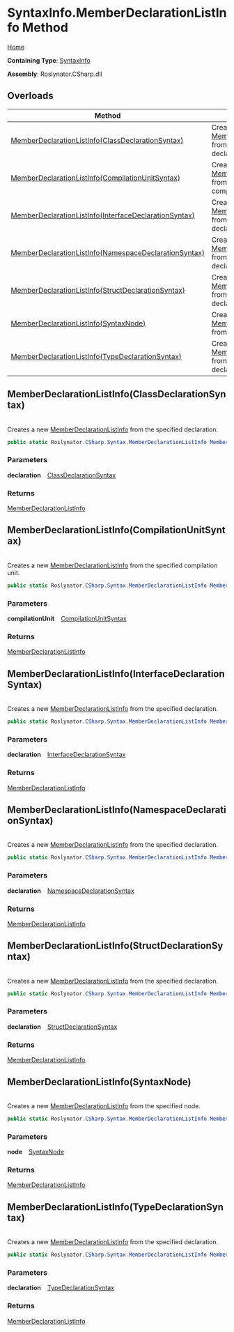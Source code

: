 # SyntaxInfo\.MemberDeclarationListInfo Method

[Home](../../../../README.md)

**Containing Type**: [SyntaxInfo](../README.md)

**Assembly**: Roslynator\.CSharp\.dll

## Overloads

| Method | Summary |
| ------ | ------- |
| [MemberDeclarationListInfo(ClassDeclarationSyntax)](#Roslynator_CSharp_SyntaxInfo_MemberDeclarationListInfo_Microsoft_CodeAnalysis_CSharp_Syntax_ClassDeclarationSyntax_) | Creates a new [MemberDeclarationListInfo](../../Syntax/MemberDeclarationListInfo/README.md) from the specified declaration\. |
| [MemberDeclarationListInfo(CompilationUnitSyntax)](#Roslynator_CSharp_SyntaxInfo_MemberDeclarationListInfo_Microsoft_CodeAnalysis_CSharp_Syntax_CompilationUnitSyntax_) | Creates a new [MemberDeclarationListInfo](../../Syntax/MemberDeclarationListInfo/README.md) from the specified compilation unit\. |
| [MemberDeclarationListInfo(InterfaceDeclarationSyntax)](#Roslynator_CSharp_SyntaxInfo_MemberDeclarationListInfo_Microsoft_CodeAnalysis_CSharp_Syntax_InterfaceDeclarationSyntax_) | Creates a new [MemberDeclarationListInfo](../../Syntax/MemberDeclarationListInfo/README.md) from the specified declaration\. |
| [MemberDeclarationListInfo(NamespaceDeclarationSyntax)](#Roslynator_CSharp_SyntaxInfo_MemberDeclarationListInfo_Microsoft_CodeAnalysis_CSharp_Syntax_NamespaceDeclarationSyntax_) | Creates a new [MemberDeclarationListInfo](../../Syntax/MemberDeclarationListInfo/README.md) from the specified declaration\. |
| [MemberDeclarationListInfo(StructDeclarationSyntax)](#Roslynator_CSharp_SyntaxInfo_MemberDeclarationListInfo_Microsoft_CodeAnalysis_CSharp_Syntax_StructDeclarationSyntax_) | Creates a new [MemberDeclarationListInfo](../../Syntax/MemberDeclarationListInfo/README.md) from the specified declaration\. |
| [MemberDeclarationListInfo(SyntaxNode)](#Roslynator_CSharp_SyntaxInfo_MemberDeclarationListInfo_Microsoft_CodeAnalysis_SyntaxNode_) | Creates a new [MemberDeclarationListInfo](../../Syntax/MemberDeclarationListInfo/README.md) from the specified node\. |
| [MemberDeclarationListInfo(TypeDeclarationSyntax)](#Roslynator_CSharp_SyntaxInfo_MemberDeclarationListInfo_Microsoft_CodeAnalysis_CSharp_Syntax_TypeDeclarationSyntax_) | Creates a new [MemberDeclarationListInfo](../../Syntax/MemberDeclarationListInfo/README.md) from the specified declaration\. |

## MemberDeclarationListInfo\(ClassDeclarationSyntax\) <a name="Roslynator_CSharp_SyntaxInfo_MemberDeclarationListInfo_Microsoft_CodeAnalysis_CSharp_Syntax_ClassDeclarationSyntax_"></a>

\
Creates a new [MemberDeclarationListInfo](../../Syntax/MemberDeclarationListInfo/README.md) from the specified declaration\.

```csharp
public static Roslynator.CSharp.Syntax.MemberDeclarationListInfo MemberDeclarationListInfo(Microsoft.CodeAnalysis.CSharp.Syntax.ClassDeclarationSyntax declaration)
```

### Parameters

**declaration** &ensp; [ClassDeclarationSyntax](https://docs.microsoft.com/en-us/dotnet/api/microsoft.codeanalysis.csharp.syntax.classdeclarationsyntax)

### Returns

[MemberDeclarationListInfo](../../Syntax/MemberDeclarationListInfo/README.md)

## MemberDeclarationListInfo\(CompilationUnitSyntax\) <a name="Roslynator_CSharp_SyntaxInfo_MemberDeclarationListInfo_Microsoft_CodeAnalysis_CSharp_Syntax_CompilationUnitSyntax_"></a>

\
Creates a new [MemberDeclarationListInfo](../../Syntax/MemberDeclarationListInfo/README.md) from the specified compilation unit\.

```csharp
public static Roslynator.CSharp.Syntax.MemberDeclarationListInfo MemberDeclarationListInfo(Microsoft.CodeAnalysis.CSharp.Syntax.CompilationUnitSyntax compilationUnit)
```

### Parameters

**compilationUnit** &ensp; [CompilationUnitSyntax](https://docs.microsoft.com/en-us/dotnet/api/microsoft.codeanalysis.csharp.syntax.compilationunitsyntax)

### Returns

[MemberDeclarationListInfo](../../Syntax/MemberDeclarationListInfo/README.md)

## MemberDeclarationListInfo\(InterfaceDeclarationSyntax\) <a name="Roslynator_CSharp_SyntaxInfo_MemberDeclarationListInfo_Microsoft_CodeAnalysis_CSharp_Syntax_InterfaceDeclarationSyntax_"></a>

\
Creates a new [MemberDeclarationListInfo](../../Syntax/MemberDeclarationListInfo/README.md) from the specified declaration\.

```csharp
public static Roslynator.CSharp.Syntax.MemberDeclarationListInfo MemberDeclarationListInfo(Microsoft.CodeAnalysis.CSharp.Syntax.InterfaceDeclarationSyntax declaration)
```

### Parameters

**declaration** &ensp; [InterfaceDeclarationSyntax](https://docs.microsoft.com/en-us/dotnet/api/microsoft.codeanalysis.csharp.syntax.interfacedeclarationsyntax)

### Returns

[MemberDeclarationListInfo](../../Syntax/MemberDeclarationListInfo/README.md)

## MemberDeclarationListInfo\(NamespaceDeclarationSyntax\) <a name="Roslynator_CSharp_SyntaxInfo_MemberDeclarationListInfo_Microsoft_CodeAnalysis_CSharp_Syntax_NamespaceDeclarationSyntax_"></a>

\
Creates a new [MemberDeclarationListInfo](../../Syntax/MemberDeclarationListInfo/README.md) from the specified declaration\.

```csharp
public static Roslynator.CSharp.Syntax.MemberDeclarationListInfo MemberDeclarationListInfo(Microsoft.CodeAnalysis.CSharp.Syntax.NamespaceDeclarationSyntax declaration)
```

### Parameters

**declaration** &ensp; [NamespaceDeclarationSyntax](https://docs.microsoft.com/en-us/dotnet/api/microsoft.codeanalysis.csharp.syntax.namespacedeclarationsyntax)

### Returns

[MemberDeclarationListInfo](../../Syntax/MemberDeclarationListInfo/README.md)

## MemberDeclarationListInfo\(StructDeclarationSyntax\) <a name="Roslynator_CSharp_SyntaxInfo_MemberDeclarationListInfo_Microsoft_CodeAnalysis_CSharp_Syntax_StructDeclarationSyntax_"></a>

\
Creates a new [MemberDeclarationListInfo](../../Syntax/MemberDeclarationListInfo/README.md) from the specified declaration\.

```csharp
public static Roslynator.CSharp.Syntax.MemberDeclarationListInfo MemberDeclarationListInfo(Microsoft.CodeAnalysis.CSharp.Syntax.StructDeclarationSyntax declaration)
```

### Parameters

**declaration** &ensp; [StructDeclarationSyntax](https://docs.microsoft.com/en-us/dotnet/api/microsoft.codeanalysis.csharp.syntax.structdeclarationsyntax)

### Returns

[MemberDeclarationListInfo](../../Syntax/MemberDeclarationListInfo/README.md)

## MemberDeclarationListInfo\(SyntaxNode\) <a name="Roslynator_CSharp_SyntaxInfo_MemberDeclarationListInfo_Microsoft_CodeAnalysis_SyntaxNode_"></a>

\
Creates a new [MemberDeclarationListInfo](../../Syntax/MemberDeclarationListInfo/README.md) from the specified node\.

```csharp
public static Roslynator.CSharp.Syntax.MemberDeclarationListInfo MemberDeclarationListInfo(Microsoft.CodeAnalysis.SyntaxNode node)
```

### Parameters

**node** &ensp; [SyntaxNode](https://docs.microsoft.com/en-us/dotnet/api/microsoft.codeanalysis.syntaxnode)

### Returns

[MemberDeclarationListInfo](../../Syntax/MemberDeclarationListInfo/README.md)

## MemberDeclarationListInfo\(TypeDeclarationSyntax\) <a name="Roslynator_CSharp_SyntaxInfo_MemberDeclarationListInfo_Microsoft_CodeAnalysis_CSharp_Syntax_TypeDeclarationSyntax_"></a>

\
Creates a new [MemberDeclarationListInfo](../../Syntax/MemberDeclarationListInfo/README.md) from the specified declaration\.

```csharp
public static Roslynator.CSharp.Syntax.MemberDeclarationListInfo MemberDeclarationListInfo(Microsoft.CodeAnalysis.CSharp.Syntax.TypeDeclarationSyntax declaration)
```

### Parameters

**declaration** &ensp; [TypeDeclarationSyntax](https://docs.microsoft.com/en-us/dotnet/api/microsoft.codeanalysis.csharp.syntax.typedeclarationsyntax)

### Returns

[MemberDeclarationListInfo](../../Syntax/MemberDeclarationListInfo/README.md)

